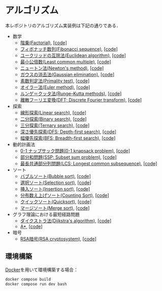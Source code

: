 # アルゴリズム

本レポジトリのアルゴリズム実装例は下記の通りである．

- 数学
    - [階乗(Factorial)](https://en.wikipedia.org/wiki/Factorial), [[code]](math/factorial.cpp)
    - [フィボナッチ数列(Fibonacci sequence)](https://en.wikipedia.org/wiki/Fibonacci_sequence), [[code]](math/fibonacci.cpp)
    - [ユークリッドの互除法(Euclidean algorithm)](https://en.wikipedia.org/wiki/Euclidean_algorithm), [[code]](math/gcd.cpp)
    - [最小公倍数(Least common multiple)](https://en.wikipedia.org/wiki/Least_common_multiple), [[code]](math/lcm.cpp)
    - [ニュートン法(Newton's method)](https://en.wikipedia.org/wiki/Newton%27s_method), [[code]](math/newton.cpp)
    - [ガウスの消去法(Gaussian elimination)](https://en.wikipedia.org/wiki/Gaussian_elimination), [[code]](math/gauss.cpp)
    - [素数判定法(Primality test)](https://en.wikipedia.org/wiki/Primality_test), [[code]](math/check_prime.cpp)
    - [オイラー法(Euler method)](https://en.wikipedia.org/wiki/Euler_method), [[code]](math/euler.cpp)
    - [ルンゲ＝クッタ法(Runge–Kutta methods)](https://en.wikipedia.org/wiki/Runge–Kutta_methods), [[code]](math/rungekutta.cpp)
    - [離散フーリエ変換(DFT; Discrete Fourier transform)](https://en.wikipedia.org/wiki/Discrete_Fourier_transform), [[code]](math/dft.cpp)
- 探索
    - [線形探索(Linear search)](https://en.wikipedia.org/wiki/Linear_search), [[code]](search/linear_search.cpp)
    - [二分探索(Binary search)](https://en.wikipedia.org/wiki/Binary_search), [[code]](search/binary_search.cpp)
    - [三分探索(Ternary search)](https://en.wikipedia.org/wiki/Ternary_search), [[code]](search/ternary_search.cpp)
    - [深さ優先探索(DFS; Depth-first search)](https://en.wikipedia.org/wiki/Depth-first_search), [[code]](search/dfs.cpp)
    - [幅優先探索(BFS; Breadth-first search)](https://en.wikipedia.org/wiki/Breadth-first_search), [[code]](search/bfs.cpp)
- 動的計画法
    - [0-1 ナップサック問題(0-1 knapsack problem)](https://en.wikipedia.org/wiki/Knapsack_problem), [[code]](dp/knapsack.cpp)
    - [部分和問題(SSP; Subset sum problem)](https://en.wikipedia.org/wiki/Subset_sum_problem), [[code]](dp/subset_sum.cpp)
    - [最長共通部分列問題(LCS; Longest common subsequence)](https://en.wikipedia.org/wiki/Longest_common_subsequence), [[code]](dp/lcs.cpp)
- ソート
    - [バブルソート(Bubble sort)](https://en.wikipedia.org/wiki/Bubble_sort), [[code]](sorting/bubble_sort.cpp)
    - [選択ソート(Selection sort)](https://en.wikipedia.org/wiki/Selection_sort), [[code]](sorting/selection_sort.cpp)
    - [挿入ソート(Insertion sort)](https://en.wikipedia.org/wiki/Insertion_sort), [[code]](sorting/insertion_sort.cpp)
    - [分布数え上げソート(Counting Sort)](https://en.wikipedia.org/wiki/Counting_sort), [[code]](sorting/counting_sort.cpp)
    - [クイックソート(Quicksort)](https://en.wikipedia.org/wiki/Quicksort), [[code]](sorting/quick_sort.cpp)
    - [マージソート(Merge sort)](https://en.wikipedia.org/wiki/Merge_sort), [[code]](sorting/merge_sort.cpp)
- グラフ理論における最短経路問題
    - [ダイクストラ法(Dijkstra's algorithm)](https://en.wikipedia.org/wiki/Dijkstra%27s_algorithm), [[code]](graph/dijstra.cpp)
    - [A*](https://en.wikipedia.org/wiki/A*_search_algorithm), [[code]](graph/a-star.cpp)
- 暗号
    - [RSA暗号(RSA cryptosystem)](https://en.wikipedia.org/wiki/RSA_cryptosystem), [[code]](crypto/rsa.cpp)

## 環境構築
[Docker](https://www.docker.com/)を用いて環境構築する場合：
```bash
docker compose build
docker compose run dev bash
``` 
